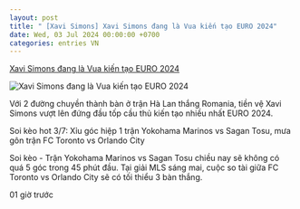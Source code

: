 ```yaml
---
layout: post
title: " [Xavi Simons] Xavi Simons đang là Vua kiến tạo EURO 2024"
date: Wed, 03 Jul 2024 00:00:00 +0700
categories: entries VN
---
```

[Xavi Simons đang là Vua kiến tạo EURO 2024](https://bongdaplus.vn/euro-cup-chau-au/xavi-simons-dang-la-vua-kien-tao-euro-2024-4365562407.html)

![Xavi Simons đang là Vua kiến tạo EURO 2024](https://cdn.bongdaplus.vn/Assets/Media/2024/07/03/8/Xavi-simons2.jpg)

Với 2 đường chuyền thành bàn ở trận Hà Lan thắng Romania, tiền vệ Xavi Simons vượt lên đứng đầu tốp cầu thủ kiến tạo nhiều nhất EURO 2024.

Soi kèo hot 3/7: Xỉu góc hiệp 1 trận Yokohama Marinos vs Sagan Tosu, mưa gôn trận FC Toronto vs Orlando City

Soi kèo - Trận Yokohama Marinos vs Sagan Tosu chiều nay sẽ không có quá 5 góc trong 45 phút đầu. Tại giải MLS sáng mai, cuộc so tài giữa FC Toronto vs Orlando City sẽ có tối thiểu 3 bàn thắng.

01 giờ trước

